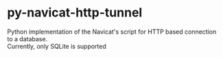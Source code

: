 # py-navicat-http-tunnel

Python implementation of the Navicat's script for HTTP based connection to a database.  
Currently, only SQLite is supported

